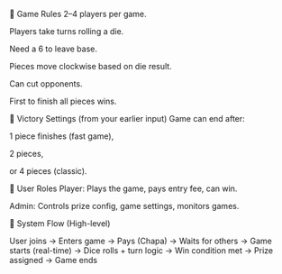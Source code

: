 🔸 Game Rules
2–4 players per game.

Players take turns rolling a die.

Need a 6 to leave base.

Pieces move clockwise based on die result.

Can cut opponents.

First to finish all pieces wins.

🔸 Victory Settings (from your earlier input)
Game can end after:

1 piece finishes (fast game),

2 pieces,

or 4 pieces (classic).

🔸 User Roles
Player: Plays the game, pays entry fee, can win.

Admin: Controls prize config, game settings, monitors games.

🔸 System Flow (High-level)

User joins → Enters game → Pays (Chapa) → Waits for others → Game starts (real-time) → Dice rolls + turn logic → Win condition met → Prize assigned → Game ends

